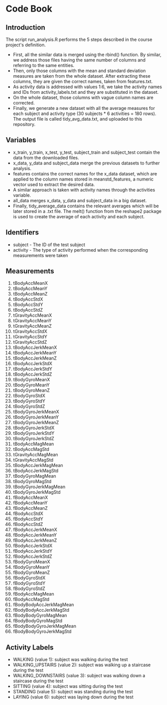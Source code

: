 # Code Book
## Introduction
The script run_analysis.R performs the 5 steps described in the course project's definition.
* First, all the similar data is merged using the rbind() function. By similar, we address those files having the same number 
  of columns and referring to the same entities.
*	Then, only those columns with the mean and standard deviation measures are taken from the whole dataset. After extracting these
  columns, they are given the correct names, taken from features.txt.
*	As activity data is addressed with values 1:6, we take the activity names and IDs from activity_labels.txt and they are substituted
  in the dataset.
*	On the whole dataset, those columns with vague column names are corrected.
*	Finally, we generate a new dataset with all the average measures for each subject and activity type (30 subjects * 6 activities =
  180 rows). The output file is called tidy_avg_data.txt, and uploaded to this repository.
  
## Variables
*	x_train, y_train, x_test, y_test, subject_train and subject_test contain the data from the downloaded files.
*	x_data, y_data and subject_data merge the previous datasets to further analysis.
*	features contains the correct names for the x_data dataset, which are applied to the column names stored in meanstd_features, a
  numeric vector used to extract the desired data.
*	A similar approach is taken with activity names through the activities variable.
*	all_data merges x_data, y_data and subject_data in a big dataset.
*	Finally, tidy_average_data contains the relevant averages which will be later stored in a .txt file. The melt() function from the
  reshape2 package is used to create the average of each activity and each subject.
  
## Identifiers
*	subject - The ID of the test subject
*	activity - The type of activity performed when the corresponding measurements were taken

## Measurements
1.	tBodyAccMeanX
2.	tBodyAccMeanY
3.	tBodyAccMeanZ
4.	tBodyAccStdX
5.	tBodyAccStdY
6.	tBodyAccStdZ
7.	tGravityAccMeanX
8.	tGravityAccMeanY
9.	tGravityAccMeanZ
10.	tGravityAccStdX
11.	tGravityAccStdY
12.	tGravityAccStdZ
13.	tBodyAccJerkMeanX
14.	tBodyAccJerkMeanY
15.	tBodyAccJerkMeanZ
16.	tBodyAccJerkStdX
17.	tBodyAccJerkStdY
18.	tBodyAccJerkStdZ
19.	tBodyGyroMeanX
20.	tBodyGyroMeanY
21.	tBodyGyroMeanZ
22.	tBodyGyroStdX
23.	tBodyGyroStdY
24.	tBodyGyroStdZ
25.	tBodyGyroJerkMeanX
26.	tBodyGyroJerkMeanY
27.	tBodyGyroJerkMeanZ
28.	tBodyGyroJerkStdX
29.	tBodyGyroJerkStdY
30.	tBodyGyroJerkStdZ
31.	tBodyAccMagMean
32.	tBodyAccMagStd
33.	tGravityAccMagMean
34.	tGravityAccMagStd
35.	tBodyAccJerkMagMean
36.	tBodyAccJerkMagStd
37.	tBodyGyroMagMean
38.	tBodyGyroMagStd
39.	tBodyGyroJerkMagMean
40.	tBodyGyroJerkMagStd
41.	fBodyAccMeanX
42.	fBodyAccMeanY
43.	fBodyAccMeanZ
44.	fBodyAccStdX
45.	fBodyAccStdY
46.	fBodyAccStdZ
47.	fBodyAccJerkMeanX
48.	fBodyAccJerkMeanY
49.	fBodyAccJerkMeanZ
50.	fBodyAccJerkStdX
51.	fBodyAccJerkStdY
52.	fBodyAccJerkStdZ
53.	fBodyGyroMeanX
54.	fBodyGyroMeanY
55.	fBodyGyroMeanZ
56.	fBodyGyroStdX
57.	fBodyGyroStdY
58.	fBodyGyroStdZ
59.	fBodyAccMagMean
60.	fBodyAccMagStd
61.	fBodyBodyAccJerkMagMean
62.	fBodyBodyAccJerkMagStd
63.	fBodyBodyGyroMagMean
64.	fBodyBodyGyroMagStd
65.	fBodyBodyGyroJerkMagMean
66.	fBodyBodyGyroJerkMagStd

## Activity Labels
*	WALKING (value 1): subject was walking during the test
*	WALKING_UPSTAIRS (value 2): subject was walking up a staircase during the test
*	WALKING_DOWNSTAIRS (value 3): subject was walking down a staircase during the test
*	SITTING (value 4): subject was sitting during the test
*	STANDING (value 5): subject was standing during the test
*	LAYING (value 6): subject was laying down during the test
